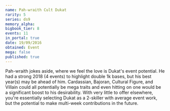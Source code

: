 ```yaml
---
name: Pah-wraith Cult Dukat
rarity: 5
series: ds9
memory_alpha:
bigbook_tier: 8
events: 11
in_portal: true
date: 19/09/2016
obtained: Event
mega: false
published: true
---
```


Pah-wraith jokes aside, where we feel the love is Dukat's event potential. He had a strong 2018 (4 events) to highlight double 1k bases, but his best year(s) may be ahead of him. Cardassian, Bajoran, Cultural Figure, and Villain could all potentially be mega traits and even hitting on one would be a significant boost to his desirability. With very little to offer elsewhere, you're essentially selecting Dukat as a 2-skiller with average event work, but the potential to make multi-week contributions in the future.
